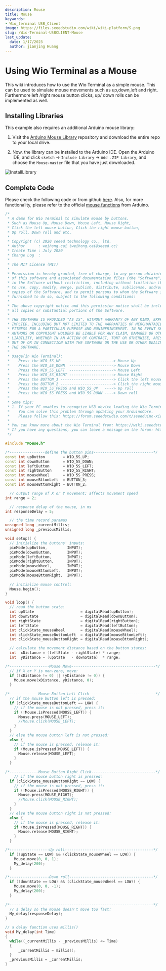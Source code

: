 ```yaml
---
description: Mouse
title: Mouse
keywords:
- Wio_terminal USB_Client
image: https://files.seeedstudio.com/wiki/wiki-platform/S.png
slug: /Wio-Terminal-USBCLIENT-Mouse
last_update:
  date: 1/17/2023
  author: jianjing Huang
---
```



# Using Wio Terminal as a Mouse

This wiki introduces how to use the Wio Terminal as a simple mouse. This can be used to simulate mouse movements such as up,down,left and right. Furthermore left /right mouse button clicks, up/ down rolls can be implemented as well.

## Installing Libraries

This example also requires an additional Arduino mouse library:

1. Visit the [Arduino Mouse Library](https://github.com/arduino-libraries/Mouse) repository and download the entire repo to your local drive.

2. Now, the  library can be installed to the Arduino IDE. Open the Arduino IDE, and click `sketch` -> `Include Library` -> `Add .ZIP Library`, and choose the `Mouse-master` file that you have just downloaded.

![InstallLibrary](https://files.seeedstudio.com/wiki/Wio-Terminal/img/Xnip2019-11-21_15-50-13.jpg)

## Complete Code

Please check the following code or from github [here](https://github.com/Seeed-Studio/Seeed_Arduino_Sketchbook/blob/master/examples/WioTerminal_ButtonMouseControl/WioTerminal_ButtonMouseControl.ino). Also, for more functionality, please refer to the official [mouse functions](https://www.arduino.cc/reference/en/language/functions/usb/mouse/) from Arduino.

```cpp
/*    
 * A demo for Wio Terminal to simulate mouse by buttons.
 * Such as Mouse Up, Mouse Down, Mouse Left, Mouse Right,
 * Click the left mouse button, Click the right mouse button, 
 * Up roll, Down roll and etc.
 *   
 * Copyright (c) 2020 seeed technology co., ltd.  
 * Author      : weihong.cai (weihong.cai@seeed.cc)  
 * Create Time : July 2020
 * Change Log  : 
 *
 * The MIT License (MIT)
 *
 * Permission is hereby granted, free of charge, to any person obtaining a copy
 * of this software and associated documentation files (the "Software"), to deal
 * in the Software without restriction, including without limitation the rights
 * to use, copy, modify, merge, publish, distribute, sublicense, and/or sell
 * copies of the Software, and to permit persons to whom the Software istm
 * furnished to do so, subject to the following conditions:
 * 
 * The above copyright notice and this permission notice shall be included in
 * all copies or substantial portions of the Software.
 * 
 * THE SOFTWARE IS PROVIDED "AS IS", WITHOUT WARRANTY OF ANY KIND, EXPRESS OR
 * IMPLIED, INCLUDING BUT NOT LIMITED TO THE WARRANTIES OF MERCHANTABILITY,
 * FITNESS FOR A PARTICULAR PURPOSE AND NONINFRINGEMENT. IN NO EVENT SHALL THE
 * AUTHORS OR COPYRIGHT HOLDERS BE LIABLE FOR ANY CLAIM, DAMAGES OR OTHER
 * LIABILITY, WHETHER IN AN ACTION OF CONTRACT, TORT OR OTHERWISE, ARISING FROM,
 * OUT OF OR IN CONNECTION WITH THE SOFTWARE OR THE USE OR OTHER DEALINGS INcommInterface
 * THE SOFTWARE.
 * 
 * Usage(in Wio Terminal):
 *    Press the WIO_5S_UP    --------------------> Mouse Up
 *    Press the WIO_5S_DOWN  --------------------> Mouse Down
 *    Press the WIO_5S_LEFT  --------------------> Mouse Left
 *    Press the WIO_5S_RIGHT --------------------> Mouse Right
 *    Press the BUTTON_3 ------------------------> Click the left mouse button
 *    Press the BUTTON_2 ------------------------> Click the right mouse button    
 *    Press the WIO_5S_PRESS and WIO_5S_UP   ----> Up roll
 *    Press the WIO_5S_PRESS and WIO_5S_DOWN ----> Down roll
 * 
 * Some tips:
 * 1. If your PC unables to recognize USB device leading the Wio Terminal can’t work. 
 *    You can solve this problem through updating your ArduinoCore.
 *    Please follow this: https://forum.seeedstudio.com/t/seeeduino-xiao-cant-simulate-keys-pressed/252819/6?u=weihong.cai
 * 
 * You can know more about the Wio Terminal from: https://wiki.seeedstudio.com/Wio-Terminal-Getting-Started/
 * If you have any questions, you can leave a message on the forum: https://forum.seeedstudio.com
 */

#include "Mouse.h"

/*----------------define the button pins---------------------------*/ 
const int upButton        = WIO_5S_UP;
const int downButton      = WIO_5S_DOWN;
const int leftButton      = WIO_5S_LEFT;
const int rightButton     = WIO_5S_RIGHT;
const int mouseWheel      = WIO_5S_PRESS;
const int mouseBttonLeft  = BUTTON_3;
const int mouseBttonRight = BUTTON_2;

  // output range of X or Y movement; affects movement speed          
int range = 2;

  // response delay of the mouse, in ms
int responseDelay = 5;

  // the time record paramas
unsigned long _currentMillis;
unsigned long _previousMillis;

void setup() {
  // initialize the buttons' inputs:
  pinMode(upButton,         INPUT);
  pinMode(downButton,       INPUT);
  pinMode(leftButton,       INPUT);
  pinMode(rightButton,      INPUT);
  pinMode(mouseWheel,       INPUT);
  pinMode(mouseBttonLeft,   INPUT);
  pinMode(mouseBttonRight,  INPUT);
  
  // initialize mouse control:
  Mouse.begin();
}

void loop() {
  // read the button state:
  int upState                     = digitalRead(upButton);
  int downState                   = digitalRead(downButton);
  int rightState                  = digitalRead(rightButton);
  int leftState                   = digitalRead(leftButton);
  int clickState_mouseWheel       = digitalRead(mouseWheel);
  int clickState_mouseButtonLeft  = digitalRead(mouseBttonLeft);
  int clickState_mouseButtonRight = digitalRead(mouseBttonRight);

  // calculate the movement distance based on the button states:
  int  xDistance = (leftState - rightState) * range;
  int  yDistance = (upState   - downState)  * range;

/*------------------Mouse Move--------------------------------------*/
  // if X or Y is non-zero, move:
  if ((xDistance != 0) || (yDistance != 0)) {
    Mouse.move(xDistance, yDistance, 0);
  }
  
/*-------------Mouse Button Left Click------------------------------*/
  // if the mouse button left is pressed:
  if (clickState_mouseButtonLeft == LOW) {
    // if the mouse is not pressed, press it:
    if (!Mouse.isPressed(MOUSE_LEFT)) {
      Mouse.press(MOUSE_LEFT);
      //Mouse.click(MOUSE_LEFT);
    }
  }
  // else the mouse button left is not pressed:
  else {
    // if the mouse is pressed, release it:
    if (Mouse.isPressed(MOUSE_LEFT)) {
      Mouse.release(MOUSE_LEFT);
    }
  }
  
/*-------------Mouse Button Right Click-----------------------------*/
    // if the mouse button right is pressed:
  if (clickState_mouseButtonRight == LOW) {
    // if the mouse is not pressed, press it:
    if (!Mouse.isPressed(MOUSE_RIGHT)) {
      Mouse.press(MOUSE_RIGHT);
      //Mouse.click(MOUSE_RIGHT);
    }
  }
  // else the mouse button right is not pressed:
  else {
    // if the mouse is pressed, release it:
    if (Mouse.isPressed(MOUSE_RIGHT)) {
      Mouse.release(MOUSE_RIGHT);
    }
  }

/*------------------Up roll----------------------------------------*/
  if ((upState == LOW) && (clickState_mouseWheel == LOW)) {
    Mouse.move(0, 0, 1);
    My_delay(200);
  }

/*------------------Down roll--------------------------------------*/
  if ((downState == LOW) && (clickState_mouseWheel == LOW)) {
    Mouse.move(0, 0, -1);
    My_delay(200);
  }
    
/*-----------------------------------------------------------------*/ 
  // a delay so the mouse doesn't move too fast:
  My_delay(responseDelay);
}

// a delay function uses millis()
void My_delay(int Time)
{
  while((_currentMillis - _previousMillis) <= Time)
  {
      _currentMillis = millis();
  }
  _previousMillis = _currentMillis; 
}
```
